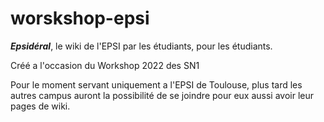 # worskshop-epsi
***Epsidéral***, le wiki de l'EPSI par les étudiants, pour les étudiants. 

Créé a l'occasion du Workshop 2022 des SN1

Pour le moment servant uniquement a l'EPSI de Toulouse, plus tard les autres campus auront la possibilité de se joindre pour eux aussi avoir leur pages de wiki.

